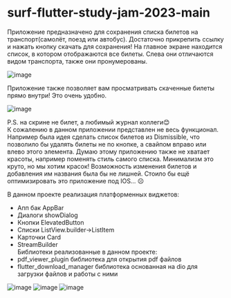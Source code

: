 # surf-flutter-study-jam-2023-main
 
Приложение предназначено для сохранения списка билетов на транспорт(самолёт, поезд или автобус). Достаточно прикрепить ссылку и нажать кнопку скачать для сохранения! 
На главное экране находится список, в котором отображаются все билеты. Слева они отличаются видом транспорта, также они пронумерованы.<br/>

![image](https://user-images.githubusercontent.com/81572621/230785348-65331677-c182-4201-9106-3b8cca32830c.png)

Приложение также позволяет вам просматривать скаченные билеты прямо внутри! Это очень удобно.<br/>

![image](https://user-images.githubusercontent.com/81572621/230785362-4b9517ef-c9a9-42ce-a1b7-5910f828b915.png)


P.S. на скрине не билет, а любимый журнал коллеги😊<br/>
К сожалению в данном приложении представлен не весь функционал. Например была идея сделать список билетов из Dismissible, что позволило бы удалять билеты не по кнопке, а свайпом вправо или влево этого элемента. Думаю этому приложению также не хватает красоты, например поменять стиль самого списка. Минимализм это круто, но мы хотим красок! Возможность изменения билетов и добавления им названия была бы не лишней.
Стоило бы ещё оптимизировать это приложение под IOS… ☹ 

В данном проекте реализация платформенных виджетов:
- Апп бак AppBar
- Диалоги showDialog
- Кнопки ElevatedButton
- Списки ListView.builder->ListItem
- Карточки Card
- StreamBuilder<br/>
Библиотеки реализованные в данном проекте:
- pdf_viewer_plugin библиотека для открытия pdf файлов
- flutter_download_manager библиотека основанная на dio для загрузки файлов и работы с ними


![image](https://user-images.githubusercontent.com/81572621/230799593-a4c4a762-a716-4613-9c7f-8e9a5f277535.png)
![image](https://user-images.githubusercontent.com/81572621/230799602-8f177daa-93ac-4c50-8d65-dcd0b56a9530.png)
![image](https://user-images.githubusercontent.com/81572621/230799609-96ee6848-daba-4cf3-82b6-2859c62fa24b.png)
